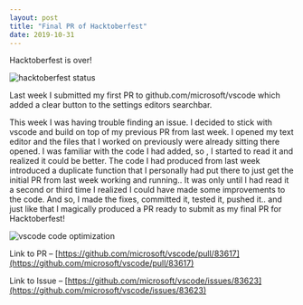 ```yaml
---
layout: post
title: "Final PR of Hacktoberfest"
date: 2019-10-31
---
```

Hacktoberfest is over!

![hacktoberfest status](https://awesomeresponsibility.files.wordpress.com/2019/10/image.png?w=897)

Last week I submitted my first PR to github.com/microsoft/vscode which added a clear button to the settings editors searchbar.

This week I was having trouble finding an issue. I decided to stick with vscode and build on top of my previous PR from last week. I opened my text editor and the files that I worked on previously were already sitting there opened. I was familiar with the code I had added, so , I started to read it and realized it could be better. The code I had produced from last week introduced a duplicate function that I personally had put there to just get the initial PR from last week working and running.. It was only until I had read it a second or third time I realized I could have made some improvements to the code. And so, I made the fixes, committed it, tested it, pushed it.. and just like that I magically produced a PR ready to submit as my final PR for Hacktoberfest!

![vscode code optimization](https://i.imgur.com/JrccIq7.png)

Link to PR – [https://github.com/microsoft/vscode/pull/83617](https://github.com/microsoft/vscode/pull/83617) 

Link to Issue – [https://github.com/microsoft/vscode/issues/83623](https://github.com/microsoft/vscode/issues/83623)  

